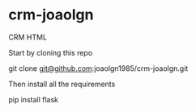 # crm-joaolgn
CRM HTML

Start by cloning this repo

git clone git@github.com:joaolgn1985/crm-joaolgn.git

Then install all the requirements 

pip install flask
